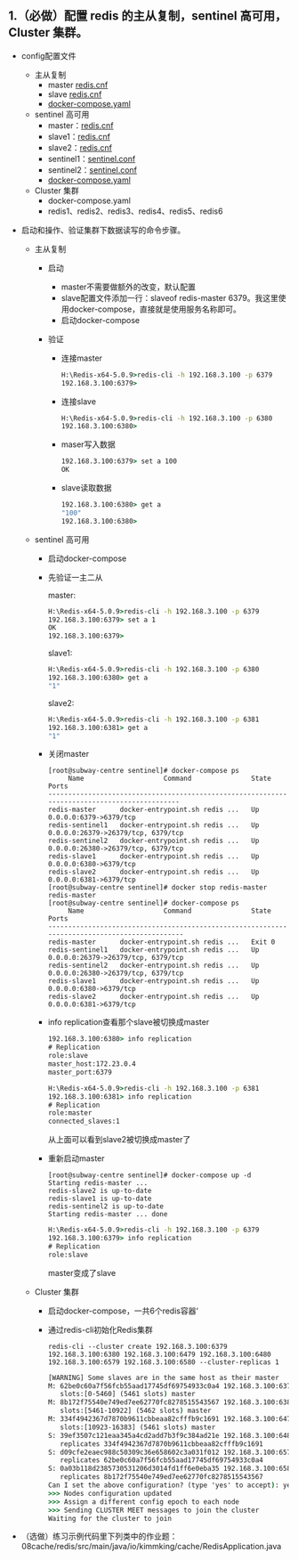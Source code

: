 ## 1.（必做）配置 redis 的主从复制，sentinel 高可用，Cluster 集群。

- config配置文件

  - 主从复制
    - master [redis.cnf](https://github.com/cocoZwwang/JAVA-000/blob/main/Week_12/master-slave/master/redis.conf)
    - slave [redis.cnf](https://github.com/cocoZwwang/JAVA-000/blob/main/Week_12/master-slave/slave/redis.conf)
    - [docker-compose.yaml](https://github.com/cocoZwwang/JAVA-000/blob/main/Week_12/master-slave/docker-compose.yaml)
  - sentinel 高可用
    - master：[redis.cnf](https://github.com/cocoZwwang/JAVA-000/blob/main/Week_12/sentinel/master/redis.conf)
    - slave1：[redis.cnf](https://github.com/cocoZwwang/JAVA-000/blob/main/Week_12/sentinel/slave1/redis.conf)
    - slave2：[redis.cnf](https://github.com/cocoZwwang/JAVA-000/blob/main/Week_12/sentinel/slave2/redis.conf)
    - sentinel1：[sentinel.conf](https://github.com/cocoZwwang/JAVA-000/blob/main/Week_12/sentinel/sentinel1/sentinel.conf)
    - sentinel2：[sentinel.conf](https://github.com/cocoZwwang/JAVA-000/blob/main/Week_12/sentinel/sentinel2/sentinel.conf)
    - [docker-compose.yaml](https://github.com/cocoZwwang/JAVA-000/blob/main/Week_12/sentinel/docker-compose.yaml)
  - Cluster 集群
    - docker-compose.yaml
    - redis1、redis2、redis3、redis4、redis5、redis6

- 启动和操作、验证集群下数据读写的命令步骤。

  - 主从复制

    - 启动
      - master不需要做额外的改变，默认配置
      - slave配置文件添加一行：slaveof redis-master 6379。我这里使用docker-compose，直接就是使用服务名称即可。
      - 启动docker-compose

    - 验证

      - 连接master

        ```cmd
        H:\Redis-x64-5.0.9>redis-cli -h 192.168.3.100 -p 6379
        192.168.3.100:6379>
        ```

      - 连接slave

        ```cmd
        H:\Redis-x64-5.0.9>redis-cli -h 192.168.3.100 -p 6380
        192.168.3.100:6380>
        ```

      - maser写入数据

        ```cmd
        192.168.3.100:6379> set a 100
        OK
        ```

      - slave读取数据

        ```cmd
        192.168.3.100:6380> get a
        "100"
        192.168.3.100:6380>
        ```

  - sentinel 高可用

    - 启动docker-compose

    - 先验证一主二从

      master:

      ```cmd
      H:\Redis-x64-5.0.9>redis-cli -h 192.168.3.100 -p 6379
      192.168.3.100:6379> set a 1
      OK
      192.168.3.100:6379>
      ```

      slave1:

      ```cmd
      H:\Redis-x64-5.0.9>redis-cli -h 192.168.3.100 -p 6380
      192.168.3.100:6380> get a
      "1"
      ```

      slave2:

      ```cmd
      H:\Redis-x64-5.0.9>redis-cli -h 192.168.3.100 -p 6381
      192.168.3.100:6381> get a
      "1"
      ```

    - 关闭master

      ```shell
      [root@subway-centre sentinel]# docker-compose ps
           Name                    Command               State                 Ports
      ---------------------------------------------------------------------------------------------
      redis-master      docker-entrypoint.sh redis ...   Up      0.0.0.0:6379->6379/tcp
      redis-sentinel1   docker-entrypoint.sh redis ...   Up      0.0.0.0:26379->26379/tcp, 6379/tcp
      redis-sentinel2   docker-entrypoint.sh redis ...   Up      0.0.0.0:26380->26379/tcp, 6379/tcp
      redis-slave1      docker-entrypoint.sh redis ...   Up      0.0.0.0:6380->6379/tcp
      redis-slave2      docker-entrypoint.sh redis ...   Up      0.0.0.0:6381->6379/tcp
      [root@subway-centre sentinel]# docker stop redis-master
      redis-master
      [root@subway-centre sentinel]# docker-compose ps
           Name                    Command               State                  Ports
      ----------------------------------------------------------------------------------------------
      redis-master      docker-entrypoint.sh redis ...   Exit 0
      redis-sentinel1   docker-entrypoint.sh redis ...   Up       0.0.0.0:26379->26379/tcp, 6379/tcp
      redis-sentinel2   docker-entrypoint.sh redis ...   Up       0.0.0.0:26380->26379/tcp, 6379/tcp
      redis-slave1      docker-entrypoint.sh redis ...   Up       0.0.0.0:6380->6379/tcp
      redis-slave2      docker-entrypoint.sh redis ...   Up       0.0.0.0:6381->6379/tcp
      ```

    - info replication查看那个slave被切换成master

      ```cmd
      192.168.3.100:6380> info replication
      # Replication
      role:slave
      master_host:172.23.0.4
      master_port:6379
      ```

      ```cmd
      H:\Redis-x64-5.0.9>redis-cli -h 192.168.3.100 -p 6381
      192.168.3.100:6381> info replication
      # Replication
      role:master
      connected_slaves:1
      ```

      从上面可以看到slave2被切换成master了

    - 重新启动master

      ```shell
      [root@subway-centre sentinel]# docker-compose up -d
      Starting redis-master ...
      redis-slave2 is up-to-date
      redis-slave1 is up-to-date
      redis-sentinel2 is up-to-date
      Starting redis-master ... done
      ```

      ```cmd
      H:\Redis-x64-5.0.9>redis-cli -h 192.168.3.100 -p 6379
      192.168.3.100:6379> info replication
      # Replication
      role:slave
      ```

      master变成了slave

  - Cluster 集群

    - 启动docker-compose，一共6个redis容器‘

    - 通过redis-cli初始化Redis集群

      ```shell
      redis-cli --cluster create 192.168.3.100:6379 192.168.3.100:6380 192.168.3.100:6479 192.168.3.100:6480 192.168.3.100:6579 192.168.3.100:6580 --cluster-replicas 1
      ```

      ```cmd
      [WARNING] Some slaves are in the same host as their master
      M: 62be0c60a7f56fcb55aad17745df69754933c0a4 192.168.3.100:6379
         slots:[0-5460] (5461 slots) master
      M: 8b172f75540e749ed7ee62770fc8278515543567 192.168.3.100:6380
         slots:[5461-10922] (5462 slots) master
      M: 334f4942367d7870b9611cbbeaa82cfffb9c1691 192.168.3.100:6479
         slots:[10923-16383] (5461 slots) master
      S: 39ef3507c121eaa345a4cd2add7b3f9c384ad21e 192.168.3.100:6480
         replicates 334f4942367d7870b9611cbbeaa82cfffb9c1691
      S: d09cfe2eaec988c50309c36e658602c3a031f012 192.168.3.100:6579
         replicates 62be0c60a7f56fcb55aad17745df69754933c0a4
      S: 0a03b118d2385730531206d3014fd1ff6e0eba35 192.168.3.100:6580
         replicates 8b172f75540e749ed7ee62770fc8278515543567
      Can I set the above configuration? (type 'yes' to accept): yes
      >>> Nodes configuration updated
      >>> Assign a different config epoch to each node
      >>> Sending CLUSTER MEET messages to join the cluster
      Waiting for the cluster to join
      ```

- （选做）练习示例代码里下列类中的作业题：
  08cache/redis/src/main/java/io/kimmking/cache/RedisApplication.java

